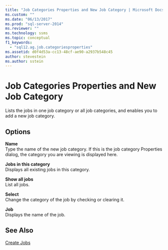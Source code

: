 ```yaml
---
title: "Job Categories Properties and New Job Category | Microsoft Docs"
ms.custom: ""
ms.date: "06/13/2017"
ms.prod: "sql-server-2014"
ms.reviewer: ""
ms.technology: ssms
ms.topic: conceptual
f1_keywords: 
  - "sql12.ag.job.categoriesproperties"
ms.assetid: d0f4d53a-cc13-48cf-ae90-a2937b548c45
author: stevestein
ms.author: sstein
---
```

# Job Categories Properties and New Job Category
  Lists the jobs in one job category or all job categories, and enables you to add a new job category.  
  
## Options  
 **Name**  
 Type the name of the new job category. If this is the job category Properties dialog, the category you are viewing is displayed here.  
  
 **Jobs in this category**  
 Displays all existing jobs in this category.  
  
 **Show all jobs**  
 List all jobs.  
  
 **Select**  
 Change the category of the job by checking or clearing it.  
  
 **Job**  
 Displays the name of the job.  
  
## See Also  
 [Create Jobs](create-jobs.md)  
  
  
